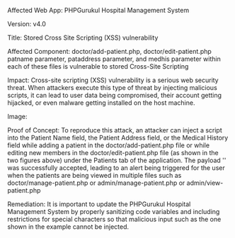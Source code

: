 Affected Web App: PHPGurukul Hospital Management System

Version: v4.0

Title: Stored Cross Site Scripting (XSS) vulnerability

Affected Component: doctor/add-patient.php, doctor/edit-patient.php patname parameter, pataddress parameter, and medhis parameter within each of these files is vulnerable to stored Cross-Site Scripting

Impact: Cross-site scripting (XSS) vulnerability is a serious web security threat. When attackers execute this type of threat by injecting malicious scripts, it can lead to user data being compromised, their account getting hijacked, or even malware getting installed on the host machine.

Image:

Proof of Concept: To reproduce this attack, an attacker can inject a script into the Patient Name field, the Patient Address field, or the Medical History field while adding a patient in the doctor/add-patient.php file or while editing new members in the doctor/edit-patient.php file (as shown in the two figures above) under the Patients tab of the application. The payload '<script>alert(1)</script>' was successfully accepted, leading to an alert being triggered for the user when the patients are being viewed in multiple files such as doctor/manage-patient.php or admin/manage-patient.php or admin/view-patient.php

Remediation: It is important to update the PHPGurukul Hospital Management System by properly sanitizing code variables and including restrictions for special characters so that malicious input such as the one shown in the example cannot be injected.
